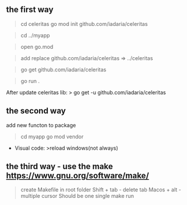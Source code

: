 ## the first way

>cd celeritas
> go mod init github.com/iadaria/celeritas

>cd ../myapp

>open go.mod

>add replace github.com/iadaria/celeritas => ../celeritas

> go get github.com/iadaria/celeritas

>go run .

After update celeritas lib: > go get -u github.com/iadaria/celeritas

## the second way
add new functon to package
> cd myapp
> go mod vendor
- Visual code: >reload windows(not always)

## the third way - use the make https://www.gnu.org/software/make/
> create Makefile in root folder
Shift + tab - delete tab
Macos + alt - multiple cursor
Should be one single 
> make run